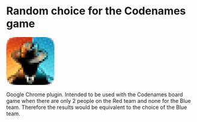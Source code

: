 # Random choice for the Codenames game

![codenames icon](codenames_icon_128_x_128.png)

Google Chrome plugin. Intended to be used with the Codenames board game when there are only 2 people on the Red team and none for the Blue team. Therefore the results would be equivalent to the choice of the Blue team.
